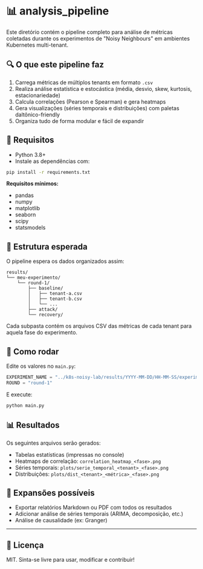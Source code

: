 # 📊 analysis_pipeline

Este diretório contém o pipeline completo para análise de métricas coletadas durante os experimentos de "Noisy Neighbours" em ambientes Kubernetes multi-tenant.

## 🔍 O que este pipeline faz

1. Carrega métricas de múltiplos tenants em formato `.csv`
2. Realiza análise estatística e estocástica (média, desvio, skew, kurtosis, estacionariedade)
3. Calcula correlações (Pearson e Spearman) e gera heatmaps
4. Gera visualizações (séries temporais e distribuições) com paletas daltônico-friendly
5. Organiza tudo de forma modular e fácil de expandir

## 🧰 Requisitos

- Python 3.8+
- Instale as dependências com:

```bash
pip install -r requirements.txt
```

**Requisitos mínimos:**
- pandas
- numpy
- matplotlib
- seaborn
- scipy
- statsmodels

## 📂 Estrutura esperada

O pipeline espera os dados organizados assim:

```
results/
└── meu-experimento/
    └── round-1/
        ├── baseline/
        │   ├── tenant-a.csv
        │   ├── tenant-b.csv
        │   └── ...
        ├── attack/
        └── recovery/
```

Cada subpasta contém os arquivos CSV das métricas de cada tenant para aquela fase do experimento.

## 🚀 Como rodar

Edite os valores no `main.py`:

```python
EXPERIMENT_NAME = "../k8s-noisy-lab/results/YYYY-MM-DD/HH-MM-SS/experiment-#"       # De preferência o caminho absoluto até o diretório.
ROUND = "round-1"                                                                   # Altere o valor para rounds consequentes.
```

E execute:

```bash
python main.py
```

## 📊 Resultados

Os seguintes arquivos serão gerados:

- Tabelas estatísticas (impressas no console)
- Heatmaps de correlação: `correlation_heatmap_<fase>.png`
- Séries temporais: `plots/serie_temporal_<tenant>_<fase>.png`
- Distribuições: `plots/dist_<tenant>_<métrica>_<fase>.png`

## 🧠 Expansões possíveis

- Exportar relatórios Markdown ou PDF com todos os resultados
- Adicionar análise de séries temporais (ARIMA, decomposição, etc.)
- Análise de causalidade (ex: Granger)

---

## 📄 Licença

MIT. Sinta-se livre para usar, modificar e contribuir!
```